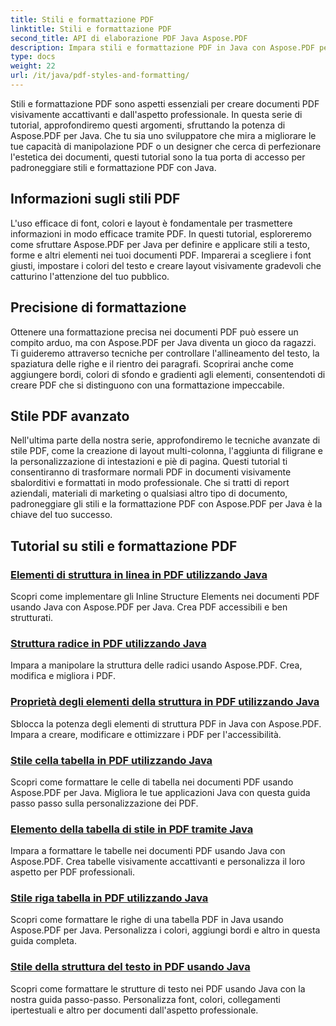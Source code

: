 ```yaml
---
title: Stili e formattazione PDF
linktitle: Stili e formattazione PDF
second_title: API di elaborazione PDF Java Aspose.PDF
description: Impara stili e formattazione PDF in Java con Aspose.PDF per Java. Padroneggia l'estetica e il layout PDF per documenti sbalorditivi.
type: docs
weight: 22
url: /it/java/pdf-styles-and-formatting/
---
```


Stili e formattazione PDF sono aspetti essenziali per creare documenti PDF visivamente accattivanti e dall'aspetto professionale. In questa serie di tutorial, approfondiremo questi argomenti, sfruttando la potenza di Aspose.PDF per Java. Che tu sia uno sviluppatore che mira a migliorare le tue capacità di manipolazione PDF o un designer che cerca di perfezionare l'estetica dei documenti, questi tutorial sono la tua porta di accesso per padroneggiare stili e formattazione PDF con Java.

## Informazioni sugli stili PDF

L'uso efficace di font, colori e layout è fondamentale per trasmettere informazioni in modo efficace tramite PDF. In questi tutorial, esploreremo come sfruttare Aspose.PDF per Java per definire e applicare stili a testo, forme e altri elementi nei tuoi documenti PDF. Imparerai a scegliere i font giusti, impostare i colori del testo e creare layout visivamente gradevoli che catturino l'attenzione del tuo pubblico.

## Precisione di formattazione

Ottenere una formattazione precisa nei documenti PDF può essere un compito arduo, ma con Aspose.PDF per Java diventa un gioco da ragazzi. Ti guideremo attraverso tecniche per controllare l'allineamento del testo, la spaziatura delle righe e il rientro dei paragrafi. Scoprirai anche come aggiungere bordi, colori di sfondo e gradienti agli elementi, consentendoti di creare PDF che si distinguono con una formattazione impeccabile.

## Stile PDF avanzato

Nell'ultima parte della nostra serie, approfondiremo le tecniche avanzate di stile PDF, come la creazione di layout multi-colonna, l'aggiunta di filigrane e la personalizzazione di intestazioni e piè di pagina. Questi tutorial ti consentiranno di trasformare normali PDF in documenti visivamente sbalorditivi e formattati in modo professionale. Che si tratti di report aziendali, materiali di marketing o qualsiasi altro tipo di documento, padroneggiare gli stili e la formattazione PDF con Aspose.PDF per Java è la chiave del tuo successo.

## Tutorial su stili e formattazione PDF
### [Elementi di struttura in linea in PDF utilizzando Java](./inline-structure-elements-in-pdf-using-java/)
Scopri come implementare gli Inline Structure Elements nei documenti PDF usando Java con Aspose.PDF per Java. Crea PDF accessibili e ben strutturati.
### [Struttura radice in PDF utilizzando Java](./root-structure-in-pdf-using-java/)
Impara a manipolare la struttura delle radici usando Aspose.PDF. Crea, modifica e migliora i PDF.
### [Proprietà degli elementi della struttura in PDF utilizzando Java](./structure-elements-properties-in-pdf-using-java/)
Sblocca la potenza degli elementi di struttura PDF in Java con Aspose.PDF. Impara a creare, modificare e ottimizzare i PDF per l'accessibilità.
### [Stile cella tabella in PDF utilizzando Java](./style-table-cell-in-pdf-using-java/)
Scopri come formattare le celle di tabella nei documenti PDF usando Aspose.PDF per Java. Migliora le tue applicazioni Java con questa guida passo passo sulla personalizzazione dei PDF.
### [Elemento della tabella di stile in PDF tramite Java](./style-table-element-in-pdf-using-java/)
Impara a formattare le tabelle nei documenti PDF usando Java con Aspose.PDF. Crea tabelle visivamente accattivanti e personalizza il loro aspetto per PDF professionali.
### [Stile riga tabella in PDF utilizzando Java](./style-table-row-in-pdf-using-java/)
Scopri come formattare le righe di una tabella PDF in Java usando Aspose.PDF per Java. Personalizza i colori, aggiungi bordi e altro in questa guida completa.
### [Stile della struttura del testo in PDF usando Java](./style-text-structure-in-pdf-using-java/)
Scopri come formattare le strutture di testo nei PDF usando Java con la nostra guida passo-passo. Personalizza font, colori, collegamenti ipertestuali e altro per documenti dall'aspetto professionale.